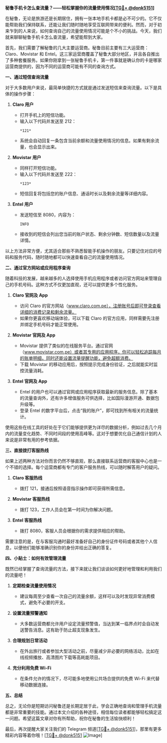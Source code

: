 **秘鲁手机卡怎么查流量？——轻松掌握你的流量使用情况[[TG💪+ @donk5151](https://t.me/s/donk5151)]**

在秘鲁，无论是旅游还是长期居住，拥有一张本地手机卡都是必不可少的。它不仅能帮助我们保持联系，还能让我们随时随地享受互联网带来的便利。然而，对于初来乍到的人来说，如何查询自己的流量使用情况可能是个不小的挑战。今天，我们就来聊聊秘鲁手机卡怎么查流量，希望能帮到大家。

首先，我们需要了解秘鲁的几大主要运营商。秘鲁目前主要有三大运营商：Claro、Movistar 和 Entel。这三家运营商覆盖了秘鲁大部分地区，并且各自推出了多种套餐服务。如果你刚拿到一张秘鲁手机卡，第一件事就是确认你的卡是哪家运营商提供的，因为不同的运营商可能有不同的查询方式。

**一、通过短信查询流量**

对于大多数用户来说，最简单快捷的方式就是通过发送短信来查询流量。以下是具体的操作步骤：

1. **Claro 用户**
   - 打开手机上的短信功能。
   - 输入以下代码并发送至 212：
     ```
     *121*
     ```
   - 系统会自动回复一条包含当前余额和流量使用情况的信息。如果有剩余流量，也会显示出来。

2. **Movistar 用户**
   - 同样打开短信功能。
   - 输入以下代码并发送至 222：
     ```
     *123*
     ```
   - 短信回复将包括您的账户信息、通话时长以及剩余流量等详细内容。

3. **Entel 用户**
   - 发送短信至 8080，内容为：
     ```
     INFO
     ```
   - 接收到的短信会列出您当前的账户状态、剩余分钟数、短信数量以及流量详情。

以上方法非常方便，尤其适合那些不熟悉智能手机操作的朋友。只要记住对应的号码和服务代码，随时随地都可以快速查看自己的流量使用情况。

**二、通过官方网站或应用程序查询**

随着科技的发展，越来越多的人选择使用手机应用程序或者访问官方网站来管理自己的手机号码。这种方式不仅更加直观，还可以提供更多个性化服务。

1. **Claro 官网及 App**
   - 访问 Claro 的官方网站（www.claro.com.pe），注册账号后即可登录查看详细的消费记录和剩余流量。
   - 如果你更喜欢移动端体验，可以下载 Claro 的官方应用，同样需要先注册并绑定手机号码才能正常使用。

2. **Movistar 官网及 App**
   - Movistar 提供了类似的在线服务平台。通过官网（www.movistar.com.pe）或者其专用的应用程序，你可以轻松追踪每月的账单明细，同时还能设置流量提醒功能，避免超额消费。
   - 下载 Movistar 的移动应用后，按照提示完成身份验证，之后就能实时监控流量消耗。

3. **Entel 官网及 App**
   - Entel 的用户也可以通过官网或应用程序获取最新的服务信息。除了基本的流量查询外，还有许多增值服务可供选择，比如国际漫游开通、数据包升级等。
   - 登录 Entel 的数字平台后，点击“我的账户”，即可找到所有相关的流量统计。

使用这些在线工具的好处在于它们能够提供更为详尽的数据分析，例如过去几个月内的流量变化趋势、不同时间段的使用高峰等。这对于想要优化自己通信计划的人来说是非常有用的参考依据。

**三、直接拨打客服热线**

如果上述两种方法对你而言仍然不够直观，那么直接联系运营商的客服中心也是一个不错的选择。每个运营商都有专门的客户服务热线，可以随时解答用户的疑问。

1. **Claro 客服热线**
   - 拨打 121，接通后按照语音指示操作即可获得所需信息。
   
2. **Movistar 客服热线**
   - 拨打 123，工作人员会在第一时间为你解决问题。

3. **Entel 客服热线**
   - 拨打 8080，客服人员会根据你的需求提供相应的帮助。

需要注意的是，在与客服沟通时最好准备好自己的身份证件号码或者其他个人信息，以便他们能够准确识别你的身份并给出正确的答复。

**四、小贴士：如何有效管理流量**

既然已经掌握了查询流量的方法，接下来就让我们谈谈如何更好地管理和利用我们的流量吧！

1. **定期检查流量使用情况**
   - 建议每周至少查看一次自己的流量余额，这样可以及时发现异常消费模式，避免不必要的开支。

2. **设置流量预警通知**
   - 大多数运营商都允许用户设定流量预警值，当达到某一临界点时会自动发送警告消息。这有助于防止超支现象发生。

3. **合理规划日常活动**
   - 在外出旅行或者参加大型活动之前，尽量减少非必要的网络活动，比如在线视频播放、高清图片下载等高耗能项目。

4. **充分利用免费 Wi-Fi**
   - 在条件允许的情况下，尽可能多地使用公共场合提供的免费 Wi-Fi 来代替移动数据连接。

**五、总结**

总之，无论你是短期访问秘鲁还是长期定居于此，学会正确地查询和管理手机流量都是非常重要的技能。通过本文介绍的各种途径，相信每位读者都能够轻松搞定这一问题。希望这篇文章对你有所帮助，祝你在秘鲁的生活愉快顺利！

最后，再次提醒大家关注我们的 Telegram 频道[[TG💪+ @donk5151](https://t.me/s/donk5151)]，那里有更多精彩内容等着你哦！[[TG💪+ @donk5151](https://t.me/s/donk5151) ![Image](https://i.postimg.cc/rwNCRYN7/Snipaste-2025-04-30-17-27-05.png)]